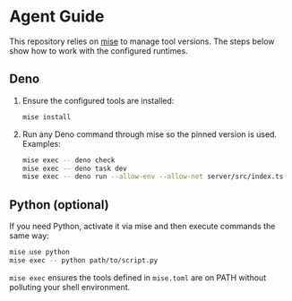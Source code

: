 # Agent Guide

This repository relies on [mise](https://mise.jdx.dev/) to manage tool versions. The steps below show how to work with the configured runtimes.

## Deno

1. Ensure the configured tools are installed:
   ```bash
   mise install
   ```
2. Run any Deno command through mise so the pinned version is used. Examples:
   ```bash
   mise exec -- deno check
   mise exec -- deno task dev
   mise exec -- deno run --allow-env --allow-net server/src/index.ts
   ```

## Python (optional)

If you need Python, activate it via mise and then execute commands the same way:

```bash
mise use python
mise exec -- python path/to/script.py
```

`mise exec` ensures the tools defined in `mise.toml` are on PATH without polluting your shell environment.
